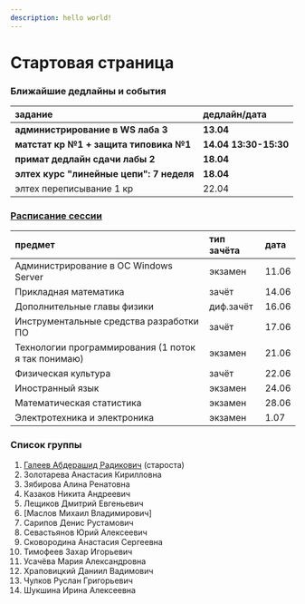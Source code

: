 ```yaml
---
description: hello world!
---
```


# Стартовая страница

### Ближайшие дедлайны и события

| задание | дедлайн/дата |
| :--- | :--- |
| **администрирование в WS лаба 3** | **13.04** |
| **матстат кр №1 + защита типовика №1** | **14.04 13:30-15:30** |
| **примат дедлайн сдачи лабы 2** | **18.04** |
| **элтех курс "линейные цепи": 7 неделя** | **18.04** |
| элтех переписывание 1 кр | 22.04 |

### [Расписание сессии](https://itmo.ru/ru/exam/0/M32061/raspisanie_sessii.htm)

| предмет  | тип зачёта | дата |
| :--- | :--- | :--- |
| Администрирование в ОС Windows Server | экзамен | 11.06 |
| Прикладная математика | зачёт | 14.06 |
| Дополнительные главы физики | диф.зачёт | 16.06 |
| Инструментальные средства разработки ПО | зачёт | 17.06 |
| Технологии программирования \(1 поток я так понимаю\) | экзамен | 21.06 |
| Физическая культура | зачёт | 22.06 |
| Иностранный язык | экзамен | 24.06 |
| Математическая статистика | экзамен | 28.06 |
| Электротехника и электроника | экзамен | 1.07 |

### Список группы

1. [Галеев Абдерашид Радикович](https://vk.com/grashid) \(староста\) 
2. Золотарева Анастасия Кирилловна 
3. Зябирова Алина Ренатовна 
4. Казаков Никита Андреевич 
5. Лещиков Дмитрий Евгеньевич  
6. \[Маслов Михаил Владимирович\]
7. Сарипов Денис Рустамович 
8. Севастьянов Юрий Алексеевич
9. Сковородина Анастасия Сергеевна
10. Тимофеев Захар Игорьевич 
11. Усачёва Мария Александровна 
12. Храповицкий Даниил Вадимович 
13. Чулков Руслан Григорьевич 
14. Шукшина Ирина Алексеевна

